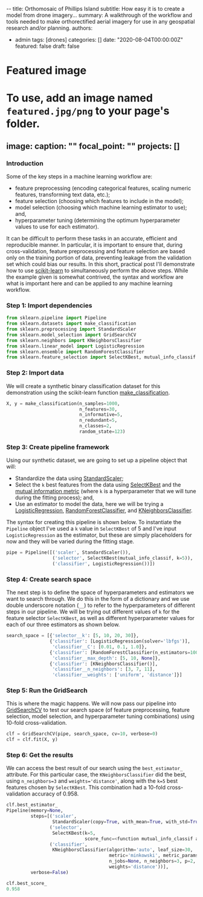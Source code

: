 --
title: Orthomosaic of Phillips Island
subtitle: How easy it is to create a model from drone imagery...
summary: A walkthrough of the workflow and tools needed to make orthorectified aerial imagery for use in any geospatial research and/or planning.
authors:
- admin
tags: [drones]
categories: []
date: "2020-08-04T00:00:00Z"
featured: false
draft: false

# Featured image
# To use, add an image named `featured.jpg/png` to your page's folder.
image:
  caption: ""
  focal_point: ""
projects: []
---
### Introduction
Some of the key steps in a machine learning workflow are:

- feature preprocessing (encoding categorical features, scaling numeric features, transforming text data, etc.);
- feature selection (choosing which features to include in the model);
- model selection (choosing which machine learning estimator to use); and,
- hyperparameter tuning (determining the optimum hyperparameter values to use for each estimator).

It can be difficult to perform these tasks in an accurate, efficient and reproducible manner. In particular, it is important to ensure that, during cross-validation, feature preprocessing and feature selection are based only on the training portion of data, preventing leakage from the validation set which could bias our results. In this short, practical post I'll demonstrate how to use [scikit-learn](https://scikit-learn.org/stable/) to simultaneously perform the above steps. While the example given is somewhat contrived, the syntax and workflow are what is important here and can be applied to any machine learning workflow.

### Step 1: Import dependencies

```python
from sklearn.pipeline import Pipeline
from sklearn.datasets import make_classification
from sklearn.preprocessing import StandardScaler
from sklearn.model_selection import GridSearchCV
from sklearn.neighbors import KNeighborsClassifier
from sklearn.linear_model import LogisticRegression
from sklearn.ensemble import RandomForestClassifier
from sklearn.feature_selection import SelectKBest, mutual_info_classif
```

### Step 2: Import data
We will create a synthetic binary classification dataset for this demonstration using the scikit-learn function [make_classification](https://scikit-learn.org/stable/modules/generated/sklearn.datasets.make_classification.html).

```python
X, y = make_classification(n_samples=1000,
                           n_features=30,
                           n_informative=5,
                           n_redundant=5,
                           n_classes=2,
                           random_state=123)
```

### Step 3: Create pipeline framework
Using our synthetic dataset, we are going to set up a pipeline object that will:

- Standardize the data using [StandardScaler](https://scikit-learn.org/stable/modules/generated/sklearn.preprocessing.StandardScaler.html);
- Select the `k` best features from the data using [SelectKBest](https://scikit-learn.org/stable/modules/generated/sklearn.feature_selection.SelectKBest.html) and the [mutual information metric](https://scikit-learn.org/stable/modules/generated/sklearn.feature_selection.mutual_info_classif.html) (where `k` is a hyperparameter that we will tune during the fitting process); and,
- Use an estimator to model the data, here we will be trying a [LogisticRegression](https://scikit-learn.org/stable/modules/generated/sklearn.linear_model.LogisticRegression.html), [RandomForestClassifier](https://scikit-learn.org/stable/modules/generated/sklearn.ensemble.RandomForestClassifier.html), and [KNeighborsClassifier](https://scikit-learn.org/stable/modules/generated/sklearn.neighbors.KNeighborsClassifier.html).

The syntax for creating this pipeline is shown below. To instantiate the `Pipeline` object I've used  a `k` value in `SelectKBest` of 5 and I've input `LogisticRegression` as the estimator, but these are simply placeholders for now and they will be varied during the fitting stage.


```python
pipe = Pipeline([('scaler', StandardScaler()),
                 ('selector', SelectKBest(mutual_info_classif, k=5)),
                 ('classifier', LogisticRegression())])
```

### Step 4: Create search space
The next step is to define the space of hyperparameters and estimators we want to search through. We do this in the form of a dictionary and we use double underscore notation (`__`) to refer to the hyperparameters of different steps in our pipeline. We will be trying out different values of `k` for the feature selector `SelectKBest`, as well as different hyperparameter values for each of our three estimators as shown below.

```python
search_space = [{'selector__k': [5, 10, 20, 30]},
                {'classifier': [LogisticRegression(solver='lbfgs')],
                 'classifier__C': [0.01, 0.1, 1.0]},
                {'classifier': [RandomForestClassifier(n_estimators=100)],
                 'classifier__max_depth': [5, 10, None]},
                {'classifier': [KNeighborsClassifier()],
                 'classifier__n_neighbors': [3, 7, 11],
                 'classifier__weights': ['uniform', 'distance']}]
```

### Step 5: Run the GridSearch
This is where the magic happens. We will now pass our pipeline into [GridSearchCV](https://scikit-learn.org/stable/modules/generated/sklearn.model_selection.GridSearchCV.html) to test our search space (of feature preprocessing, feature selection, model selection, and hyperparameter tuning combinations) using 10-fold cross-validation.

```python
clf = GridSearchCV(pipe, search_space, cv=10, verbose=0)
clf = clf.fit(X, y)
```

### Step 6: Get the results
We can access the best result of our search using the `best_estimator_` attribute. For this particular case, the `KNeighborsClassifier` did the best, using `n_neighbors=3` and `weights='distance'`, along with the `k=5` best features chosen by `SelectKBest`. This combination had a 10-fold cross-validation accuracy of 0.958.

```python
clf.best_estimator_
Pipeline(memory=None,
         steps=[('scaler',
                 StandardScaler(copy=True, with_mean=True, with_std=True)),
                ('selector',
                 SelectKBest(k=5,
                             score_func=<function mutual_info_classif at 0x1a1f91db00>)),
                ('classifier',
                 KNeighborsClassifier(algorithm='auto', leaf_size=30,
                                      metric='minkowski', metric_params=None,
                                      n_jobs=None, n_neighbors=3, p=2,
                                      weights='distance'))],
         verbose=False)

clf.best_score_
0.958
```
